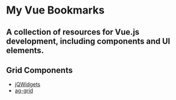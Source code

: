 # My Vue Bookmarks
## A collection of resources for Vue.js development, including components and UI elements.

## Grid Components
* [jQWidgets](https://www.jqwidgets.com/vue-components-documentation/)
* [ag-grid](https://www.ag-grid.com/vue-getting-started/)
